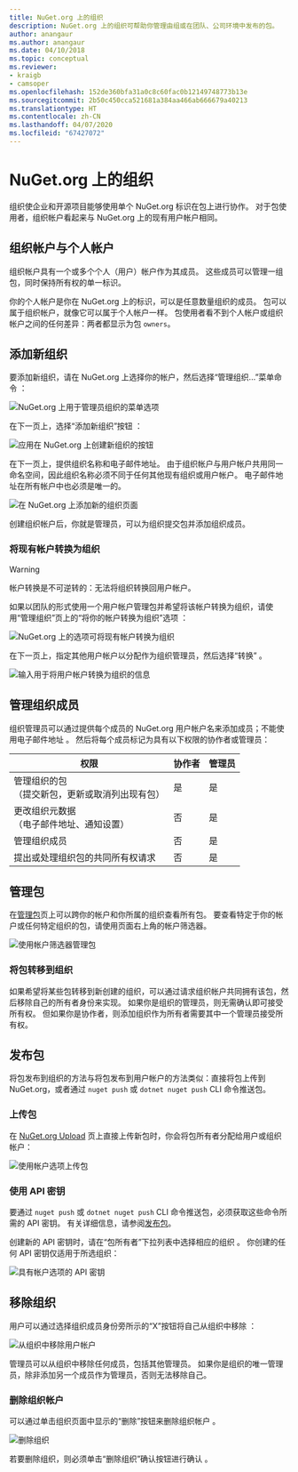 ```yaml
---
title: NuGet.org 上的组织
description: NuGet.org 上的组织可帮助你管理由组或在团队、公司环境中发布的包。
author: anangaur
ms.author: anangaur
ms.date: 04/10/2018
ms.topic: conceptual
ms.reviewer:
- kraigb
- camsoper
ms.openlocfilehash: 152de360bfa31a0c8c60fac0b12149748773b13e
ms.sourcegitcommit: 2b50c450cca521681a384aa466ab666679a40213
ms.translationtype: HT
ms.contentlocale: zh-CN
ms.lasthandoff: 04/07/2020
ms.locfileid: "67427072"
---
```

# <a name="your-organization-on-nugetorg"></a>NuGet.org 上的组织

组织使企业和开源项目能够使用单个 NuGet.org 标识在包上进行协作。 对于包使用者，组织帐户看起来与 NuGet.org 上的现有用户帐户相同。

## <a name="organization-accounts-vs-individual-accounts"></a>组织帐户与个人帐户

组织帐户具有一个或多个个人（用户）帐户作为其成员。 这些成员可以管理一组包，同时保持所有权的单一标识。

你的个人帐户是你在 NuGet.org 上的标识，可以是任意数量组织的成员。 包可以属于组织帐户，就像它可以属于个人帐户一样。 包使用者看不到个人帐户或组织帐户之间的任何差异：两者都显示为包 `owners`。

## <a name="adding-a-new-organization"></a>添加新组织

要添加新组织，请在 NuGet.org 上选择你的帐户，然后选择“管理组织...”菜单命令  ：

![NuGet.org 上用于管理员组织的菜单选项](media/org-manage-option.png)

在下一页上，选择“添加新组织”按钮  ：

![应用在 NuGet.org 上创建新组织的按钮](media/org-add-new-option.png)

在下一页上，提供组织名称和电子邮件地址。 由于组织帐户与用户帐户共用同一命名空间，因此组织名称必须不同于任何其他现有组织或用户帐户。 电子邮件地址在所有帐户中也必须是唯一的。

![在 NuGet.org 上添加新的组织页面](media/org-add-new-page.png)

创建组织帐户后，你就是管理员，可以为组织提交包并添加组织成员。

### <a name="transform-existing-account-to-an-organization"></a>将现有帐户转换为组织

> [!Warning]
> 帐户转换是不可逆转的：无法将组织转换回用户帐户。

如果以团队的形式使用一个用户帐户管理包并希望将该帐户转换为组织，请使用“管理组织”页上的“将你的帐户转换为组织”选项   ：

![NuGet.org 上的选项可将现有帐户转换为组织](media/org-transform-option.png)

在下一页上，指定其他用户帐户以分配作为组织管理员，然后选择“转换”  。

![输入用于将用户帐户转换为组织的信息](media/org-transform-page.png)

## <a name="managing-organization-members"></a>管理组织成员

组织管理员可以通过提供每个成员的 NuGet.org 用户帐户名来添加成员；不能使用电子邮件地址  。 然后将每个成员标记为具有以下权限的协作者或管理员：

| 权限 | 协作者 | 管理员 |
| --- | --- | --- |
| 管理组织的包<br/>（提交新包，更新或取消列出现有包） | 是 | 是 |
| 更改组织元数据<br/>（电子邮件地址、通知设置） | 否 | 是 |
| 管理组织成员 | 否 | 是 |
| 提出或处理组织包的共同所有权请求 | 否 | 是 |

## <a name="managing-packages"></a>管理包

在[管理包](https://www.nuget.org/account/Packages)页上可以跨你的帐户和你所属的组织查看所有包。 要查看特定于你的帐户或任何特定组织的包，请使用页面右上角的帐户筛选器。

![使用帐户筛选器管理包](media/org-manage-packages-option.png)

### <a name="transferring-packages-to-an-organization"></a>将包转移到组织
如果希望将某些包转移到新创建的组织，可以通过请求组织帐户共同拥有该包，然后移除自己的所有者身份来实现。 如果你是组织的管理员，则无需确认即可接受所有权。 但如果你是协作者，则添加组织作为所有者需要其中一个管理员接受所有权。

## <a name="publishing-packages"></a>发布包

将包发布到组织的方法与将包发布到用户帐户的方法类似：直接将包上传到 NuGet.org，或者通过 `nuget push` 或 `dotnet nuget push` CLI 命令推送包。

### <a name="uploading-packages"></a>上传包

在 [NuGet.org Upload](https://www.nuget.org/packages/manage/upload) 页上直接上传新包时，你会将包所有者分配给用户或组织帐户：

![使用帐户选项上传包](media/org-upload-option.png)

### <a name="using-api-keys"></a>使用 API 密钥

要通过 `nuget push` 或 `dotnet nuget push` CLI 命令推送包，必须获取这些命令所需的 API 密钥。 有关详细信息，请参阅[发布包](../quickstart/create-and-publish-a-package-using-visual-studio.md#publish-the-package)。

创建新的 API 密钥时，请在“包所有者”下拉列表中选择相应的组织  。 你创建的任何 API 密钥仅适用于所选组织：

![具有帐户选项的 API 密钥](media/org-apikey-option.png)

## <a name="removing-an-organization"></a>移除组织

用户可以通过选择组织成员身份旁所示的“X”按钮将自己从组织中移除  ：

![从组织中移除用户帐户](media/org-remove-self-option.png)

管理员可以从组织中移除任何成员，包括其他管理员。 如果你是组织的唯一管理员，除非添加另一个成员作为管理员，否则无法移除自己。

### <a name="deleting-an-organization-account"></a>删除组织帐户

可以通过单击组织页面中显示的“删除”按钮来删除组织帐户  。

![删除组织](media/org-delete-option.png)

若要删除组织，则必须单击“删除组织”确认按钮进行确认  。
